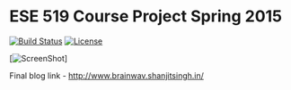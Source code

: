 # ESE 519 Course Project Spring 2015

[![Build Status](https://travis-ci.org/grandcentrix/tray.svg?branch=master)](https://travis-ci.org/grandcentrix/tray) [![License](https://img.shields.io/badge/license-Apache%202-green.svg?style=flat)](https://github.com/avast/android-styled-dialogs/blob/master/LICENSE.txt)


[![ScreenShot](https://raw.githubusercontent.com/shanjit/ese519-project-spring2015/master/doc/infographic.jpg )]



Final blog link - http://www.brainwav.shanjitsingh.in/

